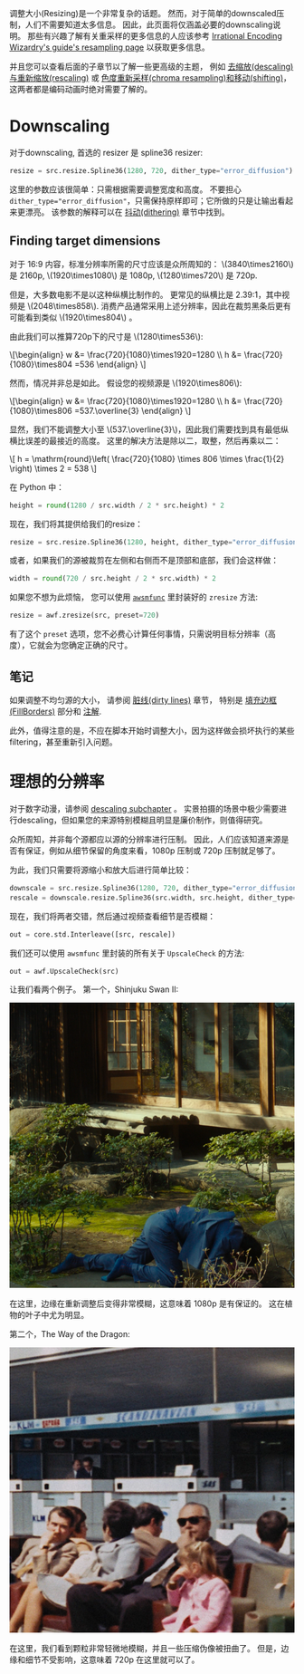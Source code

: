 调整大小(Resizing)是一个非常复杂的话题。
然而，对于简单的downscaled压制，人们不需要知道太多信息。
因此，此页面将仅涵盖必要的downscaling说明。
那些有兴趣了解有关重采样的更多信息的人应该参考 [Irrational Encoding Wizardry's guide's resampling page](https://guide.encode.moe/encoding/resampling.html) 以获取更多信息。

并且您可以查看后面的子章节以了解一些更高级的主题， 例如 [去缩放(descaling)与重新缩放(rescaling)](descaling.md) 或 [色度重新采样(chroma resampling)和移动(shifting)](chroma_res.md)，这两者都是编码动画时绝对需要了解的。

# Downscaling

对于downscaling, 首选的 resizer 是 spline36 resizer:

```py
resize = src.resize.Spline36(1280, 720, dither_type="error_diffusion")
```

这里的参数应该很简单：只需根据需要调整宽度和高度。
不要担心 `dither_type="error_diffusion"`，只需保持原样即可；它所做的只是让输出看起来更漂亮。
该参数的解释可以在 [抖动(dithering)](bit_depths.md) 章节中找到。

## Finding target dimensions

对于 16:9 内容，标准分辨率所需的尺寸应该是众所周知的： \\(3840\times2160\\) 是 2160p, \\(1920\times1080\\) 是 1080p, \\(1280\times720\\) 是 720p.

但是，大多数电影不是以这种纵横比制作的。
更常见的纵横比是 2.39:1，其中视频是 \\(2048\times858\\).
消费产品通常采用上述分辨率，因此在裁剪黑条后更有可能看到类似 \\(1920\times804\\) 。

由此我们可以推算720p下的尺寸是 \\(1280\times536\\):

\\[\begin{align}
w &= \frac{720}{1080}\times1920=1280 \\\\
h &= \frac{720}{1080}\times804 =536
\end{align}
\\]

然而，情况并非总是如此。
假设您的视频源是 \\(1920\times806\\):

\\[\begin{align}
w &= \frac{720}{1080}\times1920=1280 \\\\
h &= \frac{720}{1080}\times806 =537.\overline{3}
\end{align}
\\]

显然，我们不能调整大小至 \\(537.\overline{3}\\)，因此我们需要找到具有最低纵横比误差的最接近的高度。
这里的解决方法是除以二，取整，然后再乘以二：

\\[
h = \mathrm{round}\left( \frac{720}{1080} \times 806 \times \frac{1}{2} \right) \times 2 = 538
\\]

在 Python 中：

```py
height = round(1280 / src.width / 2 * src.height) * 2
```

现在，我们将其提供给我们的resize：

```py
resize = src.resize.Spline36(1280, height, dither_type="error_diffusion")
```

或者，如果我们的源被裁剪在左侧和右侧而不是顶部和底部，我们会这样做：

```py
width = round(720 / src.height / 2 * src.width) * 2
```

如果您不想为此烦恼， 您可以使用 [`awsmfunc`](https://git.concertos.live/AHD/awsmfunc/) 里封装好的 `zresize` 方法:

```py
resize = awf.zresize(src, preset=720)
```

有了这个 `preset` 选项，您不必费心计算任何事情，只需说明目标分辨率（高度），它就会为您确定正确的尺寸。

## 笔记

如果调整不均匀源的大小， 请参阅 [脏线(dirty lines)](dirty_lines.md) 章节， 特别是 [填充边框(FillBorders)](dirty_lines.md#fillborders) 部分和 [注解](dirty_lines.md#notes).

此外，值得注意的是，不应在脚本开始时调整大小，因为这样做会损坏执行的某些filtering，甚至重新引入问题。

# 理想的分辨率

对于数字动漫，请参阅 [descaling subchapter](descaling.md) 。
实景拍摄的场景中极少需要进行descaling，但如果您的来源特别模糊且明显是廉价制作，则值得研究。

众所周知，并非每个源都应以源的分辨率进行压制。
因此，人们应该知道来源是否有保证，例如从细节保留的角度来看，1080p 压制或 720p 压制就足够了。

为此，我们只需要将源缩小和放大后进行简单比较：

```py
downscale = src.resize.Spline36(1280, 720, dither_type="error_diffusion")
rescale = downscale.resize.Spline36(src.width, src.height, dither_type="error_diffusion")
```

现在，我们将两者交错，然后通过视频查看细节是否模糊：

```py
out = core.std.Interleave([src, rescale])
```

我们还可以使用 `awsmfunc` 里封装的所有关于 `UpscaleCheck` 的方法:

```py
out = awf.UpscaleCheck(src)
```

让我们看两个例子。
第一个，Shinjuku Swan II:

<p align="center">
<img src='Pictures/swan_0.png' onmouseover="this.src='Pictures/swan_1.png';" onmouseout="this.src='Pictures/swan_0.png';"/>
</p>

在这里，边缘在重新调整后变得非常模糊，这意味着 1080p 是有保证的。
这在植物的叶子中尤为明显。

第二个，The Way of the Dragon:

<p align="center">
<img src='Pictures/dragon_0.png' onmouseover="this.src='Pictures/dragon_1.png';" onmouseout="this.src='Pictures/dragon_0.png';"/>
</p>

在这里，我们看到颗粒非常轻微地模糊，并且一些压缩伪像被扭曲了。
但是，边缘和细节不受影响，这意味着 720p 在这里就可以了。
